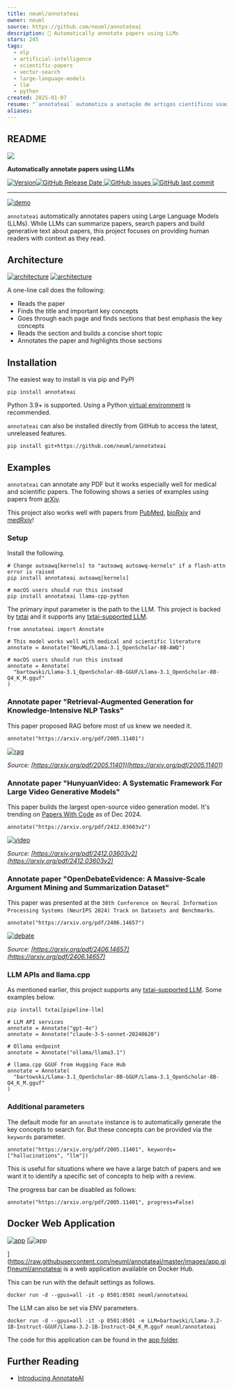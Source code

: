 ```yaml
---
title: neuml/annotateai
owner: neuml
source: https://github.com/neuml/annotateai
description: 📝 Automatically annotate papers using LLMs
stars: 245
tags:
  - nlp
  - artificial-intelligence
  - scientific-papers
  - vector-search
  - large-language-models
  - llm
  - python
created: 2025-01-07
resume: "`annotateai` automatiza a anotação de artigos científicos usando LLMs, fornecendo contexto e resumo para facilitar a leitura."
aliases:
---
```

## README

[![](https://raw.githubusercontent.com/neuml/annotateai/master/logo.png)](https://raw.githubusercontent.com/neuml/annotateai/master/logo.png)

**Automatically annotate papers using LLMs**

 [![Version](https://camo.githubusercontent.com/fe17059dc9e0c7b95c7b47cf928b48d9e7d81508487e9015ed2c8197c4bef6c0/68747470733a2f2f696d672e736869656c64732e696f2f6769746875622f72656c656173652f6e65756d6c2f616e6e6f7461746561692e7376673f7374796c653d666c617426636f6c6f723d73756363657373)](https://github.com/neuml/annotateai/releases)[![GitHub Release Date](https://camo.githubusercontent.com/3be57dd08b8e20117aacfea340af20009bb3783a805224c40a173539b0dab531/68747470733a2f2f696d672e736869656c64732e696f2f6769746875622f72656c656173652d646174652f6e65756d6c2f616e6e6f7461746561692e7376673f7374796c653d666c617426636f6c6f723d626c7565) ](https://github.com/neuml/annotateai/releases)[![GitHub issues](https://camo.githubusercontent.com/0ed17f85ee04262d68d2b7e7aad860a85bd66929f1052af37a235390b1815bb8/68747470733a2f2f696d672e736869656c64732e696f2f6769746875622f6973737565732f6e65756d6c2f616e6e6f7461746561692e7376673f7374796c653d666c617426636f6c6f723d73756363657373) ](https://github.com/neuml/annotateai/issues)[![GitHub last commit](https://camo.githubusercontent.com/4fc03db889b04f5d9bc0621ac8ddc6c1cb2a7de9f6f5ddc93f334ad8559e9ab7/68747470733a2f2f696d672e736869656c64732e696f2f6769746875622f6c6173742d636f6d6d69742f6e65756d6c2f616e6e6f7461746561692e7376673f7374796c653d666c617426636f6c6f723d626c7565)](https://github.com/neuml/annotateai)

---

[![demo](https://raw.githubusercontent.com/neuml/annotateai/master/demo.png)](https://raw.githubusercontent.com/neuml/annotateai/master/demo.png)

`annotateai` automatically annotates papers using Large Language Models (LLMs). While LLMs can summarize papers, search papers and build generative text about papers, this project focuses on providing human readers with context as they read.

## Architecture

[![architecture](https://raw.githubusercontent.com/neuml/annotateai/master/images/architecture.png#gh-light-mode-only)](https://raw.githubusercontent.com/neuml/annotateai/master/images/architecture.png#gh-light-mode-only) [![architecture](https://raw.githubusercontent.com/neuml/annotateai/master/images/architecture-dark.png#gh-dark-mode-only)](https://raw.githubusercontent.com/neuml/annotateai/master/images/architecture-dark.png#gh-dark-mode-only)

A one-line call does the following:

- Reads the paper
- Finds the title and important key concepts
- Goes through each page and finds sections that best emphasis the key concepts
- Reads the section and builds a concise short topic
- Annotates the paper and highlights those sections

## Installation

The easiest way to install is via pip and PyPI

```
pip install annotateai
```

Python 3.9+ is supported. Using a Python [virtual environment](https://docs.python.org/3/library/venv.html) is recommended.

`annotateai` can also be installed directly from GitHub to access the latest, unreleased features.

```
pip install git+https://github.com/neuml/annotateai
```

## Examples

`annotateai` can annotate any PDF but it works especially well for medical and scientific papers. The following shows a series of examples using papers from [arXiv](https://arxiv.org/).

This project also works well with papers from [PubMed](https://pubmed.ncbi.nlm.nih.gov/), [bioRxiv](https://www.biorxiv.org/) and [medRxiv](https://www.medrxiv.org/)!

### Setup

Install the following.

```
# Change autoawq[kernels] to "autoawq autoawq-kernels" if a flash-attn error is raised
pip install annotateai autoawq[kernels]

# macOS users should run this instead
pip install annotateai llama-cpp-python
```

The primary input parameter is the path to the LLM. This project is backed by [txtai](https://github.com/neuml/txtai) and it supports any [txtai-supported LLM](https://neuml.github.io/txtai/pipeline/text/llm/).

```
from annotateai import Annotate

# This model works well with medical and scientific literature
annotate = Annotate("NeuML/Llama-3.1_OpenScholar-8B-AWQ")

# macOS users should run this instead
annotate = Annotate(
  "bartowski/Llama-3.1_OpenScholar-8B-GGUF/Llama-3.1_OpenScholar-8B-Q4_K_M.gguf"
)
```

### Annotate paper "Retrieval-Augmented Generation for Knowledge-Intensive NLP Tasks"

This paper proposed RAG before most of us knew we needed it.

```
annotate("https://arxiv.org/pdf/2005.11401")
```

[![rag](https://raw.githubusercontent.com/neuml/annotateai/master/images/rag.png)](https://raw.githubusercontent.com/neuml/annotateai/master/images/rag.png)

*Source: [https://arxiv.org/pdf/2005.11401](https://arxiv.org/pdf/2005.11401)*

### Annotate paper "HunyuanVideo: A Systematic Framework For Large Video Generative Models"

This paper builds the largest open-source video generation model. It's trending on [Papers With Code](https://paperswithcode.com/) as of Dec 2024.

```
annotate("https://arxiv.org/pdf/2412.03603v2")
```

[![video](https://raw.githubusercontent.com/neuml/annotateai/master/images/video.png)](https://raw.githubusercontent.com/neuml/annotateai/master/images/video.png)

*Source: [https://arxiv.org/pdf/2412.03603v2](https://arxiv.org/pdf/2412.03603v2)*

### Annotate paper "OpenDebateEvidence: A Massive-Scale Argument Mining and Summarization Dataset"

This paper was presented at the `38th Conference on Neural Information Processing Systems (NeurIPS 2024) Track on Datasets and Benchmarks`.

```
annotate("https://arxiv.org/pdf/2406.14657")
```

[![debate](https://raw.githubusercontent.com/neuml/annotateai/master/images/debate.png)](https://raw.githubusercontent.com/neuml/annotateai/master/images/debate.png)

*Source: [https://arxiv.org/pdf/2406.14657](https://arxiv.org/pdf/2406.14657)*

### LLM APIs and llama.cpp

As mentioned earlier, this project supports any [txtai-supported LLM](https://neuml.github.io/txtai/pipeline/text/llm/). Some examples below.

```
pip install txtai[pipeline-llm]
```

```
# LLM API services
annotate = Annotate("gpt-4o")
annotate = Annotate("claude-3-5-sonnet-20240620")

# Ollama endpoint
annotate = Annotate("ollama/llama3.1")

# llama.cpp GGUF from Hugging Face Hub
annotate = Annotate(
  "bartowski/Llama-3.1_OpenScholar-8B-GGUF/Llama-3.1_OpenScholar-8B-Q4_K_M.gguf"
)
```

### Additional parameters

The default mode for an `annotate` instance is to automatically generate the key concepts to search for. But these concepts can be provided via the `keywords` parameter.

```
annotate("https://arxiv.org/pdf/2005.11401", keywords=["hallucinations", "llm"])
```

This is useful for situations where we have a large batch of papers and we want it to identify a specific set of concepts to help with a review.

The progress bar can be disabled as follows:

```
annotate("https://arxiv.org/pdf/2005.11401", progress=False)
```

## Docker Web Application

 [![app](https://raw.githubusercontent.com/neuml/annotateai/master/images/app.gif)](https://raw.githubusercontent.com/neuml/annotateai/master/images/app.gif) [![app](https://raw.githubusercontent.com/neuml/annotateai/master/images/app.gif)

](https://raw.githubusercontent.com/neuml/annotateai/master/images/app.gif)[neuml/annotateai](https://hub.docker.com/r/neuml/annotateai) is a web application available on Docker Hub.

This can be run with the default settings as follows.

```
docker run -d --gpus=all -it -p 8501:8501 neuml/annotateai
```

The LLM can also be set via ENV parameters.

```
docker run -d --gpus=all -it -p 8501:8501 -e LLM=bartowski/Llama-3.2-1B-Instruct-GGUF/Llama-3.2-1B-Instruct-Q4_K_M.gguf neuml/annotateai
```

The code for this application can be found in the [app folder](https://github.com/neuml/annotateai/tree/master/app).

## Further Reading

- [Introducing AnnotateAI](https://medium.com/neuml/introducing-annotateai-aecda8851ce5)

